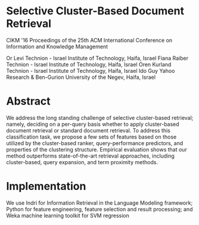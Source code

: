 # Selective Cluster-Based Document Retrieval
CIKM '16 Proceedings of the 25th ACM International Conference on Information and Knowledge Management

Or Levi	      Technion - Israel Institute of Technology, Haifa, Israel
Fiana Raiber	Technion - Israel Institute of Technology, Haifa, Israel
Oren Kurland	Technion - Israel Institute of Technology, Haifa, Israel
Ido Guy       Yahoo Research & Ben-Gurion University of the Negev, Haifa, Israel

# Abstract
We address the long standing challenge of selective cluster-based retrieval; namely, deciding on a per-query basis whether to apply cluster-based document retrieval or standard document retrieval. To address this classification task, we propose a few sets of features based on those utilized by the cluster-based ranker, query-performance predictors, and properties of the clustering structure. Empirical evaluation shows that our method outperforms state-of-the-art retrieval approaches, including cluster-based, query expansion, and term proximity methods.

# Implementation
We use Indri for Information Retrieval in the Language Modeling framework; Python for feature engineering, feature selection and result processing;  and Weka machine learning toolkit for SVM regression

